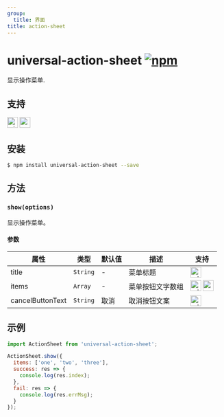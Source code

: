 ```yaml
---
group:
  title: 界面
title: action-sheet
---
```


# universal-action-sheet [![npm](https://img.shields.io/npm/v/universal-action-sheet.svg)](https://www.npmjs.com/package/universal-action-sheet)

显示操作菜单.

## 支持
<img alt="miniApp" src="https://gw.alicdn.com/tfs/TB1bBpmbRCw3KVjSZFuXXcAOpXa-200-200.svg" width="25px" height="25px" /> <img alt="wechatMiniprogram" src="https://img.alicdn.com/tfs/TB1slcYdxv1gK0jSZFFXXb0sXXa-200-200.svg" width="25px" height="25px">

## 安装

```bash
$ npm install universal-action-sheet --save
```

## 方法

### `show(options)`

显示操作菜单。

#### 参数
| 属性             | 类型     | 默认值 | 描述             | 支持                                    |
| ---------------- | -------- | ------ | ---------------- | --------------------------------------- |
| title            | `String` | -      | 菜单标题         | <img alt="miniApp" src="https://gw.alicdn.com/tfs/TB1bBpmbRCw3KVjSZFuXXcAOpXa-200-200.svg" width="25px" height="25px" />                     |
| items            | `Array`  | -      | 菜单按钮文字数组 | <img alt="miniApp" src="https://gw.alicdn.com/tfs/TB1bBpmbRCw3KVjSZFuXXcAOpXa-200-200.svg" width="25px" height="25px" /> <img alt="wechatMiniprogram" src="https://img.alicdn.com/tfs/TB1slcYdxv1gK0jSZFFXXb0sXXa-200-200.svg" width="25px" height="25px"> |
| cancelButtonText | `String` | 取消 | 取消按钮文案     | <img alt="miniApp" src="https://gw.alicdn.com/tfs/TB1bBpmbRCw3KVjSZFuXXcAOpXa-200-200.svg" width="25px" height="25px" />                     |


## 示例

```js
import ActionSheet from 'universal-action-sheet';

ActionSheet.show({
  items: ['one', 'two', 'three'],
  success: res => {
    console.log(res.index);
  },
  fail: res => {
    console.log(res.errMsg);
  }
});

```
